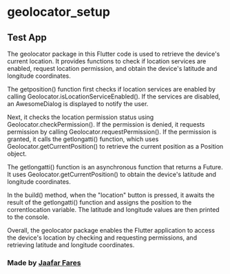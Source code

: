# geolocator_setup

## Test App 


The geolocator package in this Flutter code is used to retrieve the device's current location. It provides functions to check if location services are enabled, request location permission, and obtain the device's latitude and longitude coordinates.

The getposition() function first checks if location services are enabled by calling Geolocator.isLocationServiceEnabled(). If the services are disabled, an AwesomeDialog is displayed to notify the user.

Next, it checks the location permission status using Geolocator.checkPermission(). If the permission is denied, it requests permission by calling Geolocator.requestPermission(). If the permission is granted, it calls the getlongatti() function, which uses Geolocator.getCurrentPosition() to retrieve the current position as a Position object.

The getlongatti() function is an asynchronous function that returns a Future<Position>. It uses Geolocator.getCurrentPosition() to obtain the device's latitude and longitude coordinates.

In the build() method, when the "location" button is pressed, it awaits the result of the getlongatti() function and assigns the position to the correntlocation variable. The latitude and longitude values are then printed to the console.

Overall, the geolocator package enables the Flutter application to access the device's location by checking and requesting permissions, and retrieving latitude and longitude coordinates.


### Made by [Jaafar Fares](https://github.com/jaafarfares)
